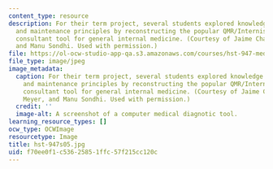 ```yaml
---
content_type: resource
description: For their term project, several students explored knowledge acquisition
  and maintenance principles by reconstructing the popular QMR/Internist I diagnostic
  consultant tool for general internal medicine. (Courtesy of Jaime Chang, Mark Meyer,
  and Manu Sondhi. Used with permission.)
file: https://ol-ocw-studio-app-qa.s3.amazonaws.com/courses/hst-947-medical-artificial-intelligence-spring-2005/f70ee0f1c53625851ffc57f215cc120c_hst-947s05.jpg
file_type: image/jpeg
image_metadata:
  caption: For their term project, several students explored knowledge acquisition
    and maintenance principles by reconstructing the popular QMR/Internist I diagnostic
    consultant tool for general internal medicine. (Courtesy of Jaime Chang, Mark
    Meyer, and Manu Sondhi. Used with permission.)
  credit: ''
  image-alt: A screenshot of a computer medical diagnotic tool.
learning_resource_types: []
ocw_type: OCWImage
resourcetype: Image
title: hst-947s05.jpg
uid: f70ee0f1-c536-2585-1ffc-57f215cc120c
---
```

